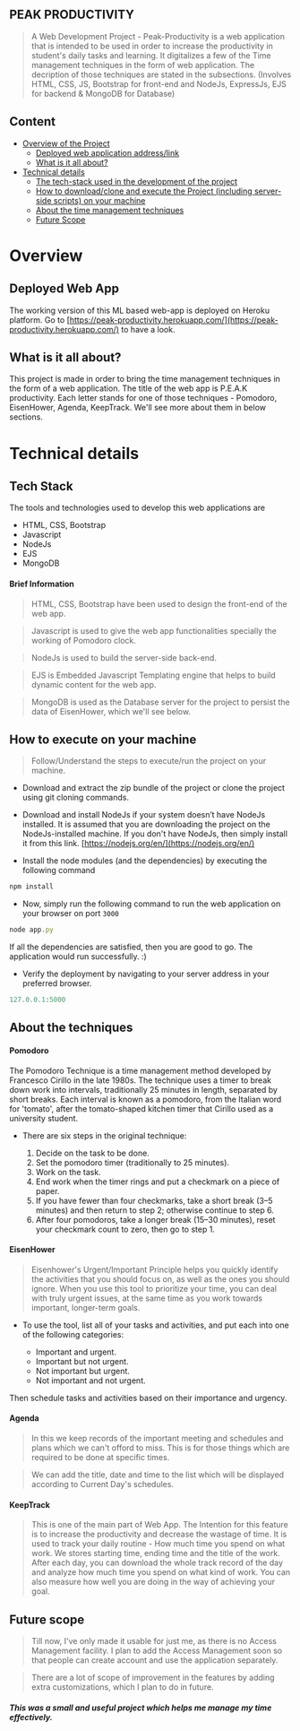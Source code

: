 ## PEAK PRODUCTIVITY
> A Web Development Project - Peak-Productivity is a web application that is intended to be used in order to increase the productivity in student's daily tasks and learning. It digitalizes a few of the Time management techniques in the form of web application. The decription of those techniques are stated in the subsections. (Involves HTML, CSS, JS, Bootstrap for front-end and NodeJs, ExpressJs, EJS for backend & MongoDB for Database)

## Content
* [Overview of the Project](#overview) 
    * [Deployed web application address/link](#deployed-web-app) 
    * [What is it all about?](#what-is-it-all-about?)
* [Technical details](#technical-details) 
    * [The tech-stack used in the development of the project](#tech-stack) 
    * [How to download/clone and execute the Project (including server-side scripts) on your machine](#how-to-execute-on-your-machine) 
    * [About the time management techniques](#about-the-techniques)
    * [Future Scope](#future-scope)

# Overview

## Deployed Web App
The working version of this ML based web-app is deployed on Heroku platform. Go to [https://peak-productivity.herokuapp.com/](https://peak-productivity.herokuapp.com/) to have a look.


## What is it all about?
This project is made in order to bring the time management techniques in the form of a web application. The title of the web app is P.E.A.K productivity. Each letter stands for one of those techniques - Pomodoro, EisenHower, Agenda, KeepTrack. We'll see more about them in below sections.

# Technical details

## Tech Stack
The tools and technologies used to develop this web applications are 
* HTML, CSS, Bootstrap
* Javascript
* NodeJs
* EJS
* MongoDB

#### Brief Information
> HTML, CSS, Bootstrap have been used to design the front-end of the web app.

> Javascript is used to give the web app functionalities specially the working of Pomodoro clock.

> NodeJs is used to build the server-side back-end.

> EJS is Embedded Javascript Templating engine that helps to build dynamic content for the web app.

> MongoDB is used as the Database server for the project to persist the data of EisenHower, which we'll see below.


## How to execute on your machine

> Follow/Understand the steps to execute/run the project on your machine.

* Download and extract the zip bundle of the project or clone the project using git cloning commands.


* Download and install NodeJs if your system doesn’t have NodeJs installed. It is assumed that you are downloading the project on the NodeJs-installed machine. If you don't have NodeJs, then simply install it from this link. [https://nodejs.org/en/](https://nodejs.org/en/)

* Install the node modules (and the dependencies) by executing the following command
```javascript
npm install 
```

* Now, simply run the following command to run the web application on your browser on port `3000`	
```javascript
node app.py
```
If all the dependencies are satisfied, then you are good to go. The application would run successfully. :)

* Verify the deployment by navigating to your server address in your preferred browser.
```javascript
127.0.0.1:5000
```

## About the techniques

#### Pomodoro
The Pomodoro Technique is a time management method developed by Francesco Cirillo in the late 1980s. The technique uses a timer to break down work into intervals, traditionally 25 minutes in length, separated by short breaks. Each interval is known as a pomodoro, from the Italian word for 'tomato', after the tomato-shaped kitchen timer that Cirillo used as a university student.

- There are six steps in the original technique:

    1. Decide on the task to be done.
    2. Set the pomodoro timer (traditionally to 25 minutes).
    3. Work on the task.
    4. End work when the timer rings and put a checkmark on a piece of paper.
    5. If you have fewer than four checkmarks, take a short break (3–5 minutes) and then return to step 2; otherwise continue to step 6.
    6. After four pomodoros, take a longer break (15–30 minutes), reset your checkmark count to zero, then go to step 1.

#### EisenHower
> Eisenhower's Urgent/Important Principle helps you quickly identify the activities that you should focus on, as well as the ones you should ignore. When you use this tool to prioritize your time, you can deal with truly urgent issues, at the same time as you work towards important, longer-term goals.

- To use the tool, list all of your tasks and activities, and put each into one of the following categories:

    - Important and urgent.
    - Important but not urgent.
    - Not important but urgent.
    - Not important and not urgent.

Then schedule tasks and activities based on their importance and urgency.

#### Agenda 
> In this we keep records of the important meeting and schedules and plans which we can't offord to miss. This is for those things which are required to be done at specific times.

> We can add the title, date and time to the list which will be displayed according to Current Day's schedules. 

#### KeepTrack
> This is one of the main part of Web App. The Intention for this feature is to increase the productivity and decrease the wastage of time. It is used to track your daily routine - How much time you spend on what work. We stores starting time, ending time and the title of the work. After each day, you can download the whole track record of the day and analyze how much time you spend on what kind of work. You can also measure how well you are doing in the way of achieving your goal.





## Future scope

> Till now, I've only made it usable for just me, as there is no Access Management facility. I plan to add the Access Management soon so that people can create account and use the application separately.

> There are a lot of scope of improvement in the features by adding extra customizations, which I plan to do in future.


##### This was a small and useful project which helps me manage my time effectively.